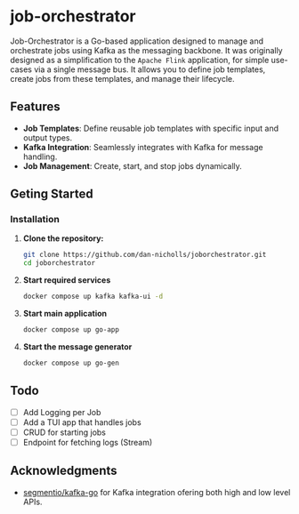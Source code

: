 # job-orchestrator

Job-Orchestrator is a Go-based application designed to manage and orchestrate
jobs using Kafka as the messaging backbone. It was originally designed as a
simplification to the `Apache Flink` application, for simple use-cases via a
single message bus. It allows you to define job templates, create jobs from
these templates, and manage their lifecycle.

## Features

- **Job Templates**: Define reusable job templates with specific input and
  output types.
- **Kafka Integration**: Seamlessly integrates with Kafka for message handling.
- **Job Management**: Create, start, and stop jobs dynamically.

## Geting Started

### Installation

1. **Clone the repository:**

   ```bash
   git clone https://github.com/dan-nicholls/joborchestrator.git
   cd joborchestrator
   ```

1. **Start required services**

   ```bash
   docker compose up kafka kafka-ui -d
   ```

1. **Start main application**

   ```bash
   docker compose up go-app
   ```

1. **Start the message generator**
   ```bash
   docker compose up go-gen
   ```

## Todo

- [ ] Add Logging per Job
- [ ] Add a TUI app that handles jobs
- [ ] CRUD for starting jobs
- [ ] Endpoint for fetching logs (Stream)

## Acknowledgments

- [segmentio/kafka-go](https://github.com/segmentio/kafka-go) for Kafka
  integration ofering both high and low level APIs.
